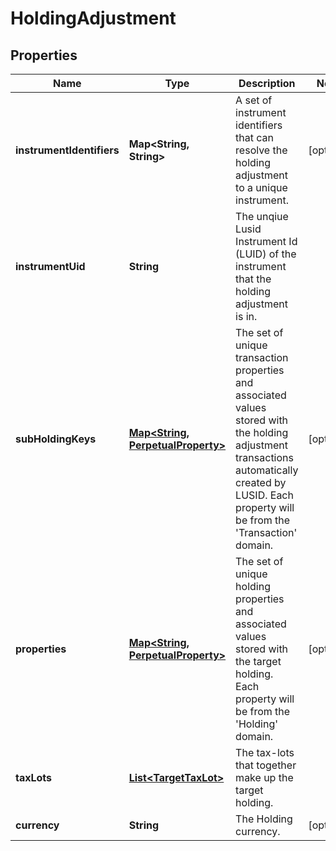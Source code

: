 

# HoldingAdjustment

## Properties

Name | Type | Description | Notes
------------ | ------------- | ------------- | -------------
**instrumentIdentifiers** | **Map&lt;String, String&gt;** | A set of instrument identifiers that can resolve the holding adjustment to a unique instrument. |  [optional]
**instrumentUid** | **String** | The unqiue Lusid Instrument Id (LUID) of the instrument that the holding adjustment is in. | 
**subHoldingKeys** | [**Map&lt;String, PerpetualProperty&gt;**](PerpetualProperty.md) | The set of unique transaction properties and associated values stored with the holding adjustment transactions automatically created by LUSID. Each property will be from the &#39;Transaction&#39; domain. |  [optional]
**properties** | [**Map&lt;String, PerpetualProperty&gt;**](PerpetualProperty.md) | The set of unique holding properties and associated values stored with the target holding. Each property will be from the &#39;Holding&#39; domain. |  [optional]
**taxLots** | [**List&lt;TargetTaxLot&gt;**](TargetTaxLot.md) | The tax-lots that together make up the target holding. | 
**currency** | **String** | The Holding currency. |  [optional]



